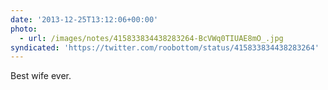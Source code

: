 ```yaml
---
date: '2013-12-25T13:12:06+00:00'
photo:
  - url: /images/notes/415833834438283264-BcVWq0TIUAE8mO_.jpg
syndicated: 'https://twitter.com/roobottom/status/415833834438283264'
---
```

Best wife ever. 
